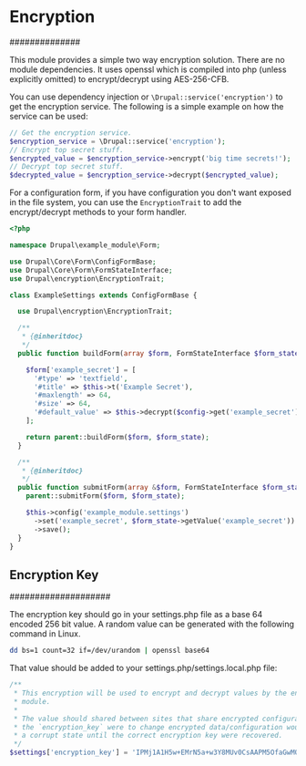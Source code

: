 # Encryption #
##############

This module provides a simple two way encryption solution. There are no module
dependencies. It uses openssl which is compiled into php (unless explicitly
omitted) to encrypt/decrypt using AES-256-CFB.


You can use dependency injection or `\Drupal::service('encryption')` to get the
encryption service. The following is a simple example on how the service can be
used:

```php
// Get the encryption service.
$encryption_service = \Drupal::service('encryption');
// Encrypt top secret stuff.
$encrypted_value = $encryption_service->encrypt('big time secrets!');
// Decrypt top secret stuff.
$decrypted_value = $encryption_service->decrypt($encrypted_value);
```
For a configuration form, if you have configuration you don't want exposed in
the file system, you can use the `EncryptionTrait` to add the encrypt/decrypt
methods to your form handler.

```php
<?php

namespace Drupal\example_module\Form;

use Drupal\Core\Form\ConfigFormBase;
use Drupal\Core\Form\FormStateInterface;
use Drupal\encryption\EncryptionTrait;

class ExampleSettings extends ConfigFormBase {

  use Drupal\encryption\EncryptionTrait;

  /**
   * {@inheritdoc}
   */
  public function buildForm(array $form, FormStateInterface $form_state) {

    $form['example_secret'] = [
      '#type' => 'textfield',
      '#title' => $this->t('Example Secret'),
      '#maxlength' => 64,
      '#size' => 64,
      '#default_value' => $this->decrypt($config->get('example_secret')),
    ];

    return parent::buildForm($form, $form_state);
  }

  /**
   * {@inheritdoc}
   */
  public function submitForm(array &$form, FormStateInterface $form_state) {
    parent::submitForm($form, $form_state);

    $this->config('example_module.settings')
      ->set('example_secret', $form_state->getValue('example_secret'))
      ->save();
  }
}

```

## Encryption Key ##
####################

The encryption key should go in your settings.php file as a base 64 encoded 256
bit value. A random value can be generated with the following command in Linux.

```bash
dd bs=1 count=32 if=/dev/urandom | openssl base64
```

That value should be added to your settings.php/settings.local.php file:

```php
/**
 * This encryption will be used to encrypt and decrypt values by the encryption
 * module.
 *
 * The value should shared between sites that share encrypted configuration. If
 * the `encryption_key` were to change encrypted data/configuration would be in
 * a corrupt state until the correct encryption key were recovered.
 */
$settings['encryption_key'] = 'IPMj1A1H5w+EMrN5a+w3Y8MUv0CsAAPM5OfaGwMOou4=';
```
